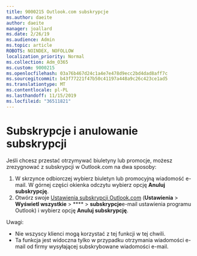 ```yaml
---
title: 9000215 Outlook.com subskrypcje
ms.author: daeite
author: daeite
manager: joallard
ms.date: 2/26/19
ms.audience: Admin
ms.topic: article
ROBOTS: NOINDEX, NOFOLLOW
localization_priority: Normal
ms.collection: Adm_O365
ms.custom: 9000215
ms.openlocfilehash: 03a76b467d24c1a4e7e478d9ecc2bd4dad8aff7c
ms.sourcegitcommit: b43f77221f47b50c41197a448a9c26c423ce1ad5
ms.translationtype: MT
ms.contentlocale: pl-PL
ms.lasthandoff: 11/15/2019
ms.locfileid: "36511821"
---
```

# <a name="subscriptions-and-unsubscribing"></a>Subskrypcje i anulowanie subskrypcji

Jeśli chcesz przestać otrzymywać biuletyny lub promocje, możesz zrezygnować z subskrypcji w Outlook.com na dwa sposoby:

1. W skrzynce odbiorczej wybierz biuletyn lub promocyjną wiadomość e-mail. W górnej części okienka odczytu wybierz opcję **Anuluj subskrypcję**.
2. Otwórz swoje [Ustawienia subskrypcji Outlook.com](https://outlook.live.com/mail/options/mail/brandsSubscriptions) (**Ustawienia** > **Wyświetl wszystkie** > **** > **subskrypcje**e-mail ustawienia programu Outlook) i wybierz opcję **Anuluj subskrypcję**.

Uwagi:

- Nie wszyscy klienci mogą korzystać z tej funkcji w tej chwili.
- Ta funkcja jest widoczna tylko w przypadku otrzymania wiadomości e-mail od firmy wysyłającej subskrybowane wiadomości e-mail.
